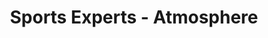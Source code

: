---
title: "Sports Experts - Atmosphere"
url: /trois-rivieres/sports-experts-atmosphere/
shop: sports
---